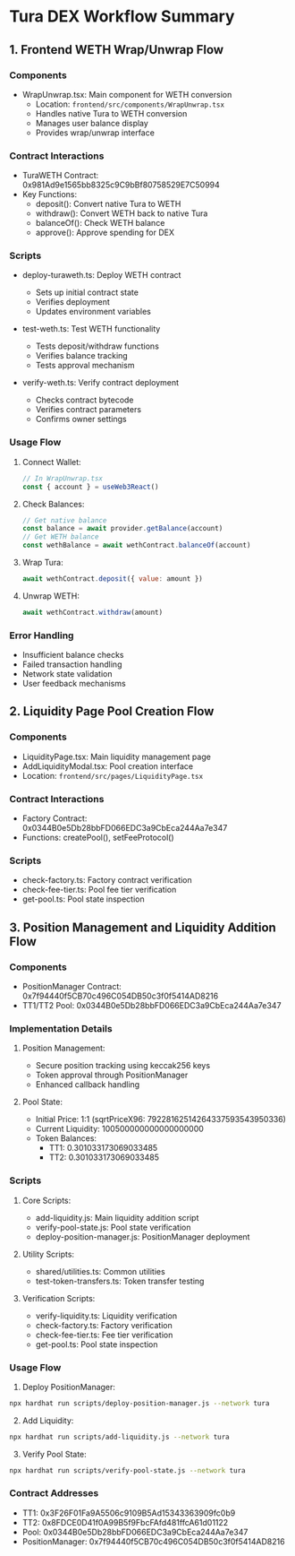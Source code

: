 # Tura DEX Workflow Summary

## 1. Frontend WETH Wrap/Unwrap Flow
### Components
- WrapUnwrap.tsx: Main component for WETH conversion
  - Location: `frontend/src/components/WrapUnwrap.tsx`
  - Handles native Tura to WETH conversion
  - Manages user balance display
  - Provides wrap/unwrap interface

### Contract Interactions
- TuraWETH Contract: 0x981Ad9e1565bb8325c9C9bBf80758529E7C50994
- Key Functions:
  - deposit(): Convert native Tura to WETH
  - withdraw(): Convert WETH back to native Tura
  - balanceOf(): Check WETH balance
  - approve(): Approve spending for DEX

### Scripts
- deploy-turaweth.ts: Deploy WETH contract
  - Sets up initial contract state
  - Verifies deployment
  - Updates environment variables

- test-weth.ts: Test WETH functionality
  - Tests deposit/withdraw functions
  - Verifies balance tracking
  - Tests approval mechanism

- verify-weth.ts: Verify contract deployment
  - Checks contract bytecode
  - Verifies contract parameters
  - Confirms owner settings

### Usage Flow
1. Connect Wallet:
   ```javascript
   // In WrapUnwrap.tsx
   const { account } = useWeb3React()
   ```

2. Check Balances:
   ```javascript
   // Get native balance
   const balance = await provider.getBalance(account)
   // Get WETH balance
   const wethBalance = await wethContract.balanceOf(account)
   ```

3. Wrap Tura:
   ```javascript
   await wethContract.deposit({ value: amount })
   ```

4. Unwrap WETH:
   ```javascript
   await wethContract.withdraw(amount)
   ```

### Error Handling
- Insufficient balance checks
- Failed transaction handling
- Network state validation
- User feedback mechanisms

## 2. Liquidity Page Pool Creation Flow
### Components
- LiquidityPage.tsx: Main liquidity management page
- AddLiquidityModal.tsx: Pool creation interface
- Location: `frontend/src/pages/LiquidityPage.tsx`

### Contract Interactions
- Factory Contract: 0x0344B0e5Db28bbFD066EDC3a9CbEca244Aa7e347
- Functions: createPool(), setFeeProtocol()

### Scripts
- check-factory.ts: Factory contract verification
- check-fee-tier.ts: Pool fee tier verification
- get-pool.ts: Pool state inspection

## 3. Position Management and Liquidity Addition Flow
### Components
- PositionManager Contract: 0x7f94440f5CB70c496C054DB50c3f0f5414AD8216
- TT1/TT2 Pool: 0x0344B0e5Db28bbFD066EDC3a9CbEca244Aa7e347

### Implementation Details
1. Position Management:
   - Secure position tracking using keccak256 keys
   - Token approval through PositionManager
   - Enhanced callback handling

2. Pool State:
   - Initial Price: 1:1 (sqrtPriceX96: 79228162514264337593543950336)
   - Current Liquidity: 100500000000000000000
   - Token Balances:
     - TT1: 0.301033173069033485
     - TT2: 0.301033173069033485

### Scripts
1. Core Scripts:
   - add-liquidity.js: Main liquidity addition script
   - verify-pool-state.js: Pool state verification
   - deploy-position-manager.js: PositionManager deployment

2. Utility Scripts:
   - shared/utilities.ts: Common utilities
   - test-token-transfers.ts: Token transfer testing

3. Verification Scripts:
   - verify-liquidity.ts: Liquidity verification
   - check-factory.ts: Factory verification
   - check-fee-tier.ts: Fee tier verification
   - get-pool.ts: Pool state inspection

### Usage Flow
1. Deploy PositionManager:
```bash
npx hardhat run scripts/deploy-position-manager.js --network tura
```

2. Add Liquidity:
```bash
npx hardhat run scripts/add-liquidity.js --network tura
```

3. Verify Pool State:
```bash
npx hardhat run scripts/verify-pool-state.js --network tura
```

### Contract Addresses
- TT1: 0x3F26F01Fa9A5506c9109B5Ad15343363909fc0b9
- TT2: 0x8FDCE0D41f0A99B5f9FbcFAfd481ffcA61d01122
- Pool: 0x0344B0e5Db28bbFD066EDC3a9CbEca244Aa7e347
- PositionManager: 0x7f94440f5CB70c496C054DB50c3f0f5414AD8216
